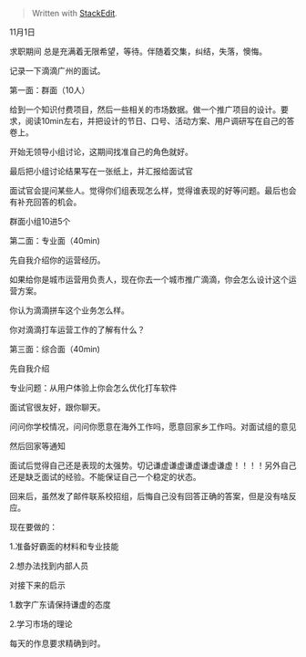 


> Written with [StackEdit](https://stackedit.io/).

11月1日

求职期间 总是充满着无限希望，等待。伴随着交集，纠结，失落，懊悔。

记录一下滴滴广州的面试。

第一面：群面（10人）

给到一个知识付费项目，然后一些相关的市场数据。做一个推广项目的设计。要求，阅读10min左右，并把设计的节日、口号、活动方案、用户调研写在自己的答卷上。

开始无领导小组讨论，这期间找准自己的角色就好。

最后把小组讨论结果写在一张纸上，并汇报给面试官

面试官会提问某些人。觉得你们组表现怎么样，觉得谁表现的好等问题。最后也会有补充回答的机会。

群面小组10进5个

第二面：专业面（40min)

先自我介绍你的运营经历。

如果给你是城市运营用负责人，现在你去一个城市推广滴滴，你会怎么设计这个运营方案。

你认为滴滴拼车这个业务怎么样。

你对滴滴打车运营工作的了解有什么？

第三面：综合面（40min)

先自我介绍

专业问题：从用户体验上你会怎么优化打车软件

面试官很友好，跟你聊天。

问问你学校情况，问问你愿意在海外工作吗，愿意回家乡工作吗。对面试组的意见

  

然后回家等通知

  

  

面试后觉得自己还是表现的太强势。切记谦虚谦虚谦虚谦虚谦虚！！！！另外自己还是缺乏面试的经验。不能保证自己一个稳定的状态。

  

回来后，虽然发了邮件联系校招组，后悔自己没有回答正确的答案，但是没有啥反应。

  

现在要做的：

1.准备好霸面的材料和专业技能

2.想办法找到内部人员

  

对接下来的启示

1.数字广东请保持谦虚的态度

2.学习市场的理论

  

每天的作息要求精确到时。
<!--stackedit_data:
eyJoaXN0b3J5IjpbMTQ2NDM2ODkxNl19
-->